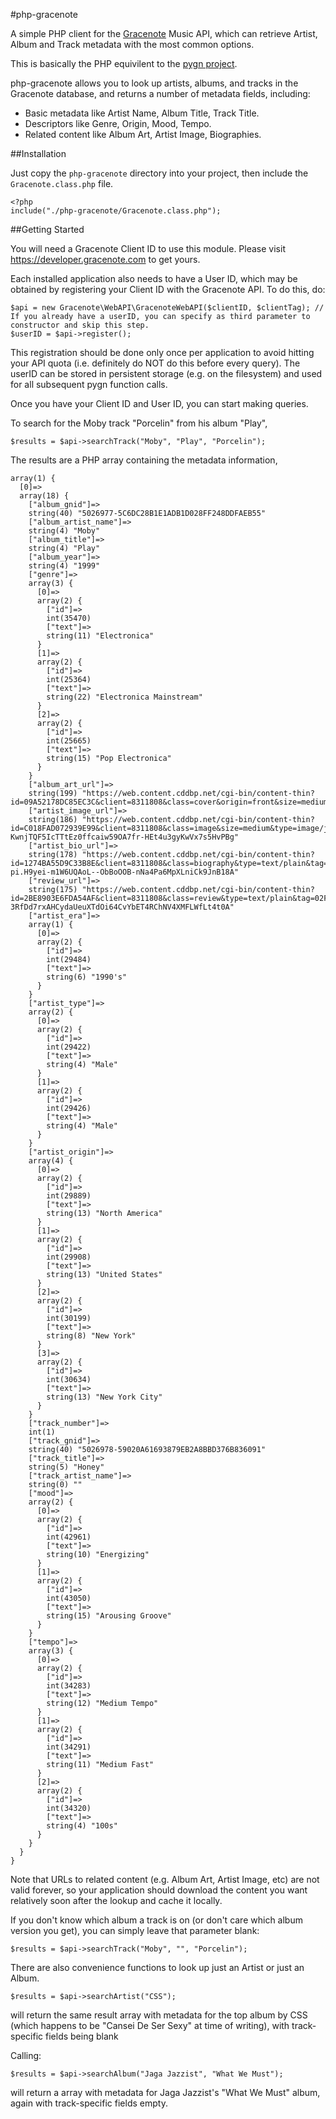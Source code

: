 #php-gracenote

A simple PHP client for the <a href="http://www.gracenote.com">Gracenote</a> Music API, which can retrieve Artist, Album and Track metadata with the most common options.

This is basically the PHP equivilent to the <a href="https://github.com/cweichen/pygn.">pygn project</a>.

php-gracenote allows you to look up artists, albums, and tracks in the Gracenote database, and returns a number of metadata fields, including:

* Basic metadata like Artist Name, Album Title, Track Title.
* Descriptors like Genre, Origin, Mood, Tempo.
* Related content like Album Art, Artist Image, Biographies.

##Installation

Just copy the `php-gracenote` directory into your project, then include the `Gracenote.class.php` file.

    <?php
    include("./php-gracenote/Gracenote.class.php");

##Getting Started

You will need a Gracenote Client ID to use this module. Please visit https://developer.gracenote.com to get yours.

Each installed application also needs to have a User ID, which may be obtained by registering your Client ID with the Gracenote API. To do this, do:

    $api = new Gracenote\WebAPI\GracenoteWebAPI($clientID, $clientTag); // If you already have a userID, you can specify as third parameter to constructor and skip this step.
    $userID = $api->register();

This registration should be done only once per application to avoid hitting your API quota (i.e. definitely do NOT do this before every query). The userID can be stored in persistent storage (e.g. on the filesystem) and used for all subsequent pygn function calls.

Once you have your Client ID and User ID, you can start making queries.

To search for the Moby track "Porcelin" from his album "Play",

    $results = $api->searchTrack("Moby", "Play", "Porcelin");

The results are a PHP array containing the metadata information,

    array(1) {
      [0]=>
      array(18) {
        ["album_gnid"]=>
        string(40) "5026977-5C6DC28B1E1ADB1D028FF248DDFAEB55"
        ["album_artist_name"]=>
        string(4) "Moby"
        ["album_title"]=>
        string(4) "Play"
        ["album_year"]=>
        string(4) "1999"
        ["genre"]=>
        array(3) {
          [0]=>
          array(2) {
            ["id"]=>
            int(35470)
            ["text"]=>
            string(11) "Electronica"
          }
          [1]=>
          array(2) {
            ["id"]=>
            int(25364)
            ["text"]=>
            string(22) "Electronica Mainstream"
          }
          [2]=>
          array(2) {
            ["id"]=>
            int(25665)
            ["text"]=>
            string(15) "Pop Electronica"
          }
        }
        ["album_art_url"]=>
        string(199) "https://web.content.cddbp.net/cgi-bin/content-thin?id=09A52178DC85EC3C&client=8311808&class=cover&origin=front&size=medium&type=image/jpeg&tag=02ZN.Tw8wfNAUu6it6mLiLDSViRnlvaEFZWbjCuOwENtGktsnA1oauYQ"
        ["artist_image_url"]=>
        string(186) "https://web.content.cddbp.net/cgi-bin/content-thin?id=C018FAD072939E99&client=8311808&class=image&size=medium&type=image/jpeg&tag=02Zid-KwnjTQF5IcTTtEz0ffcaiw59OA7fr-HEt4u3gyKwVx7s5HvPBg"
        ["artist_bio_url"]=>
        string(178) "https://web.content.cddbp.net/cgi-bin/content-thin?id=1274BA55D9C33B8E&client=8311808&class=biography&type=text/plain&tag=02S7b-pi.H9yei-m1W6UQAoL--ObBoOOB-nNa4Pa6MpXLniCk9JnB18A"
        ["review_url"]=>
        string(175) "https://web.content.cddbp.net/cgi-bin/content-thin?id=2BE8903E6FDA54AF&client=8311808&class=review&type=text/plain&tag=02FHvc-3RfDd7rxAHCydaUeuXTdOi64CvYbET4RChNV4XMFLWfLt4t0A"
        ["artist_era"]=>
        array(1) {
          [0]=>
          array(2) {
            ["id"]=>
            int(29484)
            ["text"]=>
            string(6) "1990's"
          }
        }
        ["artist_type"]=>
        array(2) {
          [0]=>
          array(2) {
            ["id"]=>
            int(29422)
            ["text"]=>
            string(4) "Male"
          }
          [1]=>
          array(2) {
            ["id"]=>
            int(29426)
            ["text"]=>
            string(4) "Male"
          }
        }
        ["artist_origin"]=>
        array(4) {
          [0]=>
          array(2) {
            ["id"]=>
            int(29889)
            ["text"]=>
            string(13) "North America"
          }
          [1]=>
          array(2) {
            ["id"]=>
            int(29908)
            ["text"]=>
            string(13) "United States"
          }
          [2]=>
          array(2) {
            ["id"]=>
            int(30199)
            ["text"]=>
            string(8) "New York"
          }
          [3]=>
          array(2) {
            ["id"]=>
            int(30634)
            ["text"]=>
            string(13) "New York City"
          }
        }
        ["track_number"]=>
        int(1)
        ["track_gnid"]=>
        string(40) "5026978-59020A61693879EB2A8BBD376B836091"
        ["track_title"]=>
        string(5) "Honey"
        ["track_artist_name"]=>
        string(0) ""
        ["mood"]=>
        array(2) {
          [0]=>
          array(2) {
            ["id"]=>
            int(42961)
            ["text"]=>
            string(10) "Energizing"
          }
          [1]=>
          array(2) {
            ["id"]=>
            int(43050)
            ["text"]=>
            string(15) "Arousing Groove"
          }
        }
        ["tempo"]=>
        array(3) {
          [0]=>
          array(2) {
            ["id"]=>
            int(34283)
            ["text"]=>
            string(12) "Medium Tempo"
          }
          [1]=>
          array(2) {
            ["id"]=>
            int(34291)
            ["text"]=>
            string(11) "Medium Fast"
          }
          [2]=>
          array(2) {
            ["id"]=>
            int(34320)
            ["text"]=>
            string(4) "100s"
          }
        }
      }
    }


Note that URLs to related content (e.g. Album Art, Artist Image, etc) are not valid forever, so your application should download the content you want relatively soon after the lookup and cache it locally.

If you don't know which album a track is on (or don't care which album version you get), you can simply leave that parameter blank:

	$results = $api->searchTrack("Moby", "", "Porcelin");

There are also convenience functions to look up just an Artist or just an Album.

	$results = $api->searchArtist("CSS");

will return the same result array with metadata for the top album by CSS (which happens to be "Cansei De Ser Sexy" at time of writing), with track-specific fields being blank

Calling:

	$results = $api->searchAlbum("Jaga Jazzist", "What We Must");

will return a array with metadata for Jaga Jazzist's "What We Must" album, again with track-specific fields empty.
